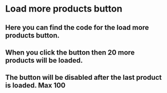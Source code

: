 # Load more products button
## Here you can find the code for the load more products button.
## When you click the button then 20 more products will be loaded.
## The button will be disabled after the last product is loaded. Max 100